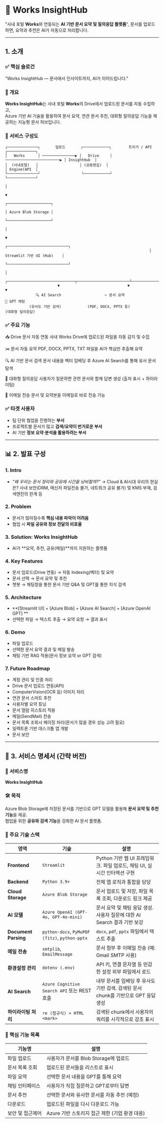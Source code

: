 # 🚀 Works InsightHub

"사내 포털 **Works**와 연동되는 **AI 기반 문서 요약 및 질의응답 플랫폼**",
문서를 업로드하면, 요약과 추천은 AI가 자동으로 처리합니다.

--- 

## 1. 소개

### ✅ 핵심 슬로건  
"Works InsightHub — 문서에서 인사이트까지, AI가 이어드립니다."

### 🧠 개요
**Works InsightHub**는 사내 포털 **Works**의 Drive에서 업로드된 문서를 자동 수집하고,  
Azure 기반 AI 기술을 활용하여 문서 요약, 연관 문서 추천, 대화형 질의응답 기능을 제공하는 지능형 문서 허브입니다.

### 🧩 서비스 구성도

```plaintext
┌──────────────┐       업로드       ┌────────────┐        트리거 / API          ┌─────────────┐
│   Works      │ ───────────────▶ │   Drive     │ ─────────────────────────▶ │ InsightHub  │
│  (사내포털)   │                   │ (공동편집)  │                             │ Engine(API  │
└──────────────┘                   └────────────┘                              └─────────────┘
                                                                                │
                                                                                ▼
                                                                       ┌────────────────────┐
                                                                       │ Azure Blob Storage │
                                                                       └────────────────────┘
                                                                                │
                                                                                ▼
                                                                  ┌────────────────────────────┐
                                                                  │ Streamlit 기반 UI (Hub)    │
                                                                  └────────────────────────────┘
                                                                                │
                        ┌───────────────────────────────┬────────────────────────┴────────────────────────┐
                        ▼                               ▼                                                 ▼
              🔍 AI Search                    ✂️ 문서 요약                                             💬 GPT 채팅
           (유사도 기반 검색)            (PDF, DOCX, PPTX 등)                                     (대화형 질의응답)
```

### ✅ 주요 기능
📥 Drive 문서 자동 연동
사내 Works Drive에 업로드된 파일을 자동 감지 및 수집

✂️ 문서 자동 요약
PDF, DOCX, PPTX, TXT 파일을 AI가 핵심만 추출해 요약

🔍 AI 기반 문서 검색
문서 내용을 벡터 임베딩 후 Azure AI Search를 통해 유사 문서 탐색

💬 대화형 질의응답
사용자가 질문하면 관련 문서와 함께 답변 생성 (출처 표시 + 하이라이팅)

📧 이메일 전송
문서 및 요약본을 이메일로 바로 전송 가능

### ✅ 타겟 사용자
- 팀 단위 협업을 진행하는 **부서**
- 프로젝트별 문서가 많고 **검색/요약이 번거로운 부서**
- AI 기반 **정보 요약·분석을 활용하려는 부서**

---

## 📊 2. 발표 구성

### 1. Intro
- _"왜 우리는 문서 정리와 공유에 시간을 낭비할까?"_
  → Cloud & AI시대 우리의 현실은? 사내 보안(DRM, 메신저 파일전송 불가, 네트워크 공유 불가) 및 KMS 부재, 검색엔진의 한계 등

### 2. Problem
- 문서가 많아질수록 **핵심 내용 파악이 어려움**
- 협업 시 **파일 공유와 정보 전달의 비효율**

### 3. Solution: Works InsightHub
- AI가 **요약, 추천, 공유(메일)**까지 지원하는 플랫폼

### 4. Key Features
- 문서 업로드(Drive 연동) → 자동 Indexing(벡터) 및 요약
- 문서 선택 → 문서 요약 및 추천
- 챗봇 → 채팅창을 통한 문서 기반 Q&A 및 GPT를 통한 지식 검색

### 5. Architecture
- **[Streamlit UI] + [Azure Blob] + [Azure AI Search] + [Azure OpenAI GPT] **
- 선택한 파일 → 텍스트 추출 → 요약 요청 → 결과 표시  

### 6. Demo
- 파일 업로드
- 선택한 문서 요약 결과 및 메일 발송
- 채팅 기반 RAG 적용(문서 정보 요약 or GPT 검색)

### 7. Future Roadmap
- 계정 관리 및 인증 처리
- Drive 문서 업로드 연동(API)
- ComputerVision(OCR 등) 이미지 처리
- 연관 문서 스마트 추천
- 사용자별 요약 튜닝
- 문서 열람 히스토리 적용
- 메일(SendMail) 전송
- 문서 목록 조회시 페이징 처리(문서가 많을 경우 성능 고려 필요)
- 일렉트론 기반 데스크톱 앱 개발
- 문서 보안 

---

## 📘 3. 서비스 명세서 (간략 버전)

### 📌 서비스명  
**Works InsightHub**

### 🛠️ 목적  
Azure Blob Storage에 저장된 문서를 기반으로 GPT 모델을 활용해 **문서 요약 및 추천 기능**을 제공.  
협업을 위한 **공유와 검색 기능**을 강화한 AI 문서 플랫폼.

### 🔐 주요 기술 스택
| 영역                   | 기술                                             | 설명                                                   |
| -------------------- | ---------------------------------------------- | ---------------------------------------------------- |
| **Frontend**         | `Streamlit`                                    | Python 기반 웹 UI 프레임워크. 파일 업로드, 채팅 UI, 실시간 인터랙션 구현     |
| **Backend**          | `Python 3.9+`                                  | 전체 앱 로직과 통합을 담당                                      |
| **Cloud Storage**    | `Azure Blob Storage`                           | 문서 업로드 및 저장, 파일 목록 조회, 다운로드 링크 제공                    |
| **AI 모델**            | `Azure OpenAI (GPT-4o, GPT-4o-mini)`           | 문서 요약 및 채팅 응답 생성. 사용자 질문에 대한 AI Search 결과 기반 보강      |
| **Document Parsing** | `python-docx`, `PyMuPDF (fitz)`, `python-pptx` | `docx`, `pdf`, `pptx` 파일에서 텍스트 추출                    |
| **메일 전송**            | `smtplib`, `EmailMessage`                      | 문서 첨부 후 이메일 전송 (예: Gmail SMTP 사용)                    |
| **환경설정 관리**          | `dotenv (.env)`                                | API 키, 연결 문자열 등 민감한 설정 외부 파일에서 로드                    |
| **AI Search**        | `Azure Cognitive Search API` 또는 REST 호출        | 내부 문서를 임베딩 후 유사도 기반 검색. 검색된 문서 chunk를 기반으로 GPT 응답 생성 |
| **하이라이팅 처리**         | `re (정규식) + HTML <mark>`                       | 검색된 chunk에서 사용자의 쿼리를 시각적으로 강조 표시                     |


### 🎯 핵심 기능 목록

| 기능명             | 설명 |
|------------------|------|
| 파일 업로드       | 사용자가 문서를 Blob Storage에 업로드 |
| 문서 목록 조회    | 업로드된 문서들을 리스트로 표시 |
| 파일 요약         | 선택한 문서 내용을 GPT를 통해 요약 |
| 채팅 인터페이스   | 사용자가 직접 질문하고 GPT로부터 답변 |
| 문서 추천         | 선택한 문서와 유사한 문서를 자동 추천 (예정) |
| 다운로드          | 업로드된 파일을 다시 다운로드 가능 |
| 보안 및 접근제어  | Azure 기반 스토리지 접근 제한 (기업 환경 대응) |
